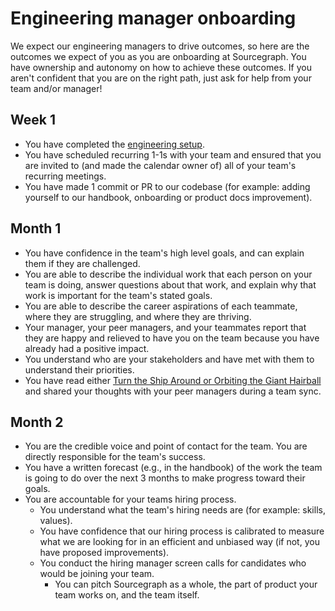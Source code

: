 # Engineering manager onboarding

We expect our engineering managers to drive outcomes, so here are the outcomes we expect of you as you are onboarding at Sourcegraph. You have ownership and autonomy on how to achieve these outcomes. If you aren't confident that you are on the right path, just ask for help from your team and/or manager!

## Week 1

- You have completed the [engineering setup](index.md#getting-set-up).
- You have scheduled recurring 1-1s with your team and ensured that you are invited to (and made the calendar owner of) all of your team's recurring meetings.
- You have made 1 commit or PR to our codebase (for example: adding yourself to our handbook, onboarding or product docs improvement).

## Month 1

- You have confidence in the team's high level goals, and can explain them if they are challenged.
- You are able to describe the individual work that each person on your team is doing, answer questions about that work, and explain why that work is important for the team's stated goals.
- You are able to describe the career aspirations of each teammate, where they are struggling, and where they are thriving.
- Your manager, your peer managers, and your teammates report that they are happy and relieved to have you on the team because you have already had a positive impact.
- You understand who are your stakeholders and have met with them to understand their priorities.
- You have read either [Turn the Ship Around or Orbiting the Giant Hairball](https://about.sourcegraph.com/handbook/engineering/leadership#book-recommendations) and shared your thoughts with your peer managers during a team sync.

## Month 2

- You are the credible voice and point of contact for the team. You are directly responsible for the team's success.
- You have a written forecast (e.g., in the handbook) of the work the team is going to do over the next 3 months to make progress toward their goals.
- You are accountable for your teams hiring process.
  - You understand what the team's hiring needs are (for example: skills, values).
  - You have confidence that our hiring process is calibrated to measure what we are looking for in an efficient and unbiased way (if not, you have proposed improvements).
  - You conduct the hiring manager screen calls for candidates who would be joining your team.
    - You can pitch Sourcegraph as a whole, the part of product your team works on, and the team itself.
